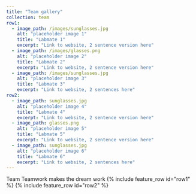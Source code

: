 ```yaml
---
title: "Team gallery"
collection: team
row1:
  - image_path: /images/sunglasses.jpg
    alt: "placeholder image 1"
    title: "Labmate 1"
    excerpt: "Link to website, 2 sentence version here"
  - image_path: /images/glasses.png
    alt: "placeholder image 2"
    title: "Labmate 2"
    excerpt: "Link to website, 2 sentence version here"
  - image_path: /images/sunglasses.jpg
    alt: "placeholder image 3"
    title: "Labmate 3"
    excerpt: "Link to website, 2 sentences here"
row2:
  - image_path: sunglasses.jpg
    alt: "placeholder image 4"
    title: "Labmate 4"
    excerpt: "Link to website, 2 sentence version here"
  - image_path: glasses.png
    alt: "placeholder image 5"
    title: "Labmate 5"
    excerpt: "Link to website, 2 sentence version here"
  - image_path: sunglasses.jpg
    alt: "placeholder image 6"
    title: "Labmate 6"
    excerpt: "Link to website, 2 sentences here"	
---
```


Team
Teamwork makes the dream work
{% include feature_row id="row1" %}
{% include feature_row id="row2" %}



